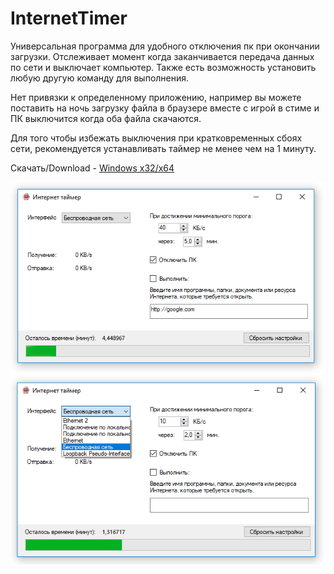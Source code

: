 # InternetTimer
Универсальная программа для удобного отключения пк при окончании загрузки.
Отслеживает момент когда заканчивается передача данных по сети и выключает компьютер.
Также есть возможность установить любую другую команду для выполнения.

Нет привязки к определенному приложению, например вы можете поставить на ночь загрузку файла в браузере вместе с игрой в стиме и ПК выключится когда оба файла скачаются.

Для того чтобы избежать выключения при кратковременных сбоях сети, рекомендуется устанавливать таймер не менее чем на 1 минуту.

Скачать/Download - [Windows x32/x64](https://github.com/MaxMls/InternetTimer/releases "Необязательная подсказка")

![Иллюстрация к проекту](https://github.com/MaxMls/InternetTimer/blob/master/readme/%D0%A1%D0%BD%D0%B8%D0%BC%D0%BE%D0%BA.PNG)
![Иллюстрация к проекту](https://github.com/MaxMls/InternetTimer/blob/master/readme/%D0%A1%D0%BD%D0%B8%D0%BC%D0%BE%D0%BA2.PNG)
